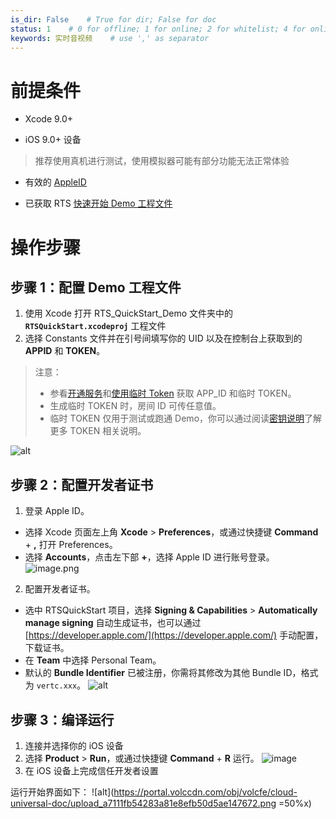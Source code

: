 ```yaml
---
is_dir: False    # True for dir; False for doc
status: 1    # 0 for offline; 1 for online; 2 for whitelist; 4 for online but hidden in TOC
keywords: 实时音视频    # use ',' as separator
---
```


# 前提条件
*   Xcode 9.0+

*   iOS 9.0+ 设备
> 推荐使用真机进行测试，使用模拟器可能有部分功能无法正常体验

*   有效的 [AppleID](http://appleid.apple.com/)

*   已获取 RTS [快速开始 Demo 工程文件](1163814)

# 操作步骤
## 步骤 1：配置 Demo 工程文件
1.  使用 Xcode 打开 RTS_QuickStart_Demo 文件夹中的 **`RTSQuickStart.xcodeproj`** 工程文件
2.  选择 Constants 文件并在引号间填写你的 UID 以及在控制台上获取到的  **APPID**   和   **TOKEN**。
> 注意：
> * 参看[开通服务](69865)和[使用临时 Token](70121#使用临时-token) 获取 APP_ID 和临时 TOKEN。
> * 生成临时 TOKEN 时，房间 ID 可传任意值。 
> * 临时 TOKEN 仅用于测试或跑通 Demo，你可以通过阅读[密钥说明](https://www.volcengine.com/docs/6348/70121)了解更多 TOKEN 相关说明。

![alt](https://portal.volccdn.com/obj/volcfe/cloud-universal-doc/upload_22683993f1869df0f98750933ab8255d.jpg)

## 步骤 2：配置开发者证书
1.  登录 Apple ID。

*   选择 Xcode 页面左上角 **Xcode** > **Preferences**，或通过快捷键 **Command** + **,** 打开 Preferences。
*   选择 **Accounts**，点击左下部 **+**，选择 Apple ID 进行账号登录。
![image.png](https://p-vcloud.byteimg.com/tos-cn-i-em5hxbkur4/5c256e713ddd4bc6b5c8526a6b382c86~tplv-em5hxbkur4-noop.image?width=1280&height=849)
2.  配置开发者证书。
*   选中 RTSQuickStart 项目，选择 **Signing & Capabilities** > **Automatically manage signing** 自动生成证书，也可以通过 [https://developer.apple.com/](https://developer.apple.com/) 手动配置，下载证书。
*   在 **Team** 中选择 Personal Team。
*   默认的 **Bundle Identifier** 已被注册，你需将其修改为其他 Bundle ID，格式为 `vertc.xxx`。
![alt](https://portal.volccdn.com/obj/volcfe/cloud-universal-doc/upload_2e39c134f918ac287b3d29f3d9356bbb.jpg)


## 步骤 3：编译运行
1.  连接并选择你的 iOS 设备
2.  选择 **Product** > **Run**，或通过快捷键 **Command** + **R** 运行。
![image](https://p-vcloud.byteimg.com/tos-cn-i-em5hxbkur4/a46afe5d1bb848dd8aa2f423a5fafe8c~tplv-em5hxbkur4-noop.image?width=1164&height=850)
3.  在 iOS 设备上完成信任开发者设置

运行开始界面如下：
![alt](https://portal.volccdn.com/obj/volcfe/cloud-universal-doc/upload_a7111fb54283a81e8efb50d5ae147672.png =50%x)
